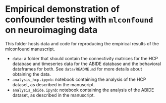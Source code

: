 # Empirical demonstration of confounder testing with `mlconfound` on neuroimaging data

This folder hosts data and code for reproducing the empirical results of the mlconfound manuscript.

- `data`: a folder that should contain the connectivity matrices for the HCP database and timeseries data for the ABIDE database and the behavioral dataframes for both.
   See `data/README.md` for more details about obtaining the data.
- `analysis_hcp.ipynb`: notebook containing the analysis of the HCP dataset, as described in the manuscript.
- `analysis_abide.ipynb`: notebook containing the analysis of the ABIDE dataset, as described in the manuscript.